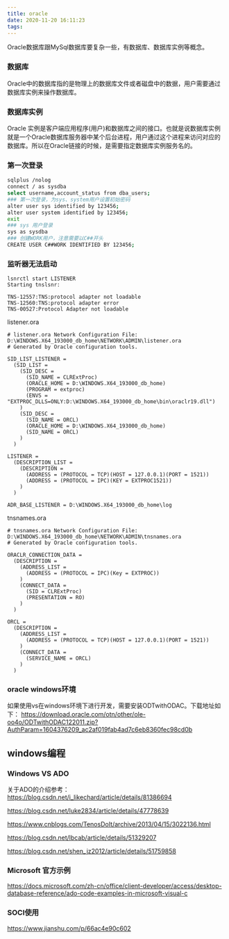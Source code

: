 ```yaml
---
title: oracle
date: 2020-11-20 16:11:23
tags:
---
```

Oracle数据库跟MySql数据库要复杂一些，有数据库、数据库实例等概念。

### 数据库
Oracle中的数据库指的是物理上的数据库文件或者磁盘中的数据，用户需要通过数据库实例来操作数据库。

### 数据库实例
Oracle 实例是客户端应用程序(用户)和数据库之间的接口。也就是说数据库实例就是一个Oracle数据库服务器中某个后台进程，用户通过这个进程来访问对应的数据库。所以在Oracle链接的时候，是需要指定数据库实例服务名的。
<!--more-->

### 第一次登录
```bash
sqlplus /nolog
connect / as sysdba
select username,account_status from dba_users;
### 第一次登录，为sys、system用户设置初始密码
alter user sys identified by 123456;
alter user system identified by 123456;
exit
### sys 用户登录
sys as sysdba
### 创建WORK用户，注意需要以C##开头
CREATE USER C##WORK IDENTIFIED BY 123456;


```

### 监听器无法启动
```
lsnrctl start LISTENER
Starting tnslsnr:

TNS-12557:TNS:protocol adapter not loadable
TNS-12560:TNS:protocol adapter error
TNS-00527:Protocol Adapter not loadable
```

listener.ora
```
# listener.ora Network Configuration File: D:\WINDOWS.X64_193000_db_home\NETWORK\ADMIN\listener.ora
# Generated by Oracle configuration tools.

SID_LIST_LISTENER =
  (SID_LIST =
    (SID_DESC =
      (SID_NAME = CLRExtProc)
      (ORACLE_HOME = D:\WINDOWS.X64_193000_db_home)
      (PROGRAM = extproc)
      (ENVS = "EXTPROC_DLLS=ONLY:D:\WINDOWS.X64_193000_db_home\bin\oraclr19.dll")
    )
    (SID_DESC =
      (SID_NAME = ORCL)
      (ORACLE_HOME = D:\WINDOWS.X64_193000_db_home)
      (SID_NAME = ORCL)
    )
  )

LISTENER =
  (DESCRIPTION_LIST =
    (DESCRIPTION =
      (ADDRESS = (PROTOCOL = TCP)(HOST = 127.0.0.1)(PORT = 1521))
      (ADDRESS = (PROTOCOL = IPC)(KEY = EXTPROC1521))
    )
  )

ADR_BASE_LISTENER = D:\WINDOWS.X64_193000_db_home\log
```

tnsnames.ora
```
# tnsnames.ora Network Configuration File: D:\WINDOWS.X64_193000_db_home\NETWORK\ADMIN\tnsnames.ora
# Generated by Oracle configuration tools.

ORACLR_CONNECTION_DATA =
  (DESCRIPTION =
    (ADDRESS_LIST =
      (ADDRESS = (PROTOCOL = IPC)(Key = EXTPROC))
    )
    (CONNECT_DATA =
      (SID = CLRExtProc)
      (PRESENTATION = RO)
    )
  )

ORCL =
  (DESCRIPTION =
    (ADDRESS_LIST =
      (ADDRESS = (PROTOCOL = TCP)(HOST = 127.0.0.1)(PORT = 1521))
    )
    (CONNECT_DATA =
      (SERVICE_NAME = ORCL)
    )
  )
```

### oracle windows环境
如果使用vs在windows环境下进行开发，需要安装ODTwithODAC。下载地址如下：
https://download.oracle.com/otn/other/ole-oo4o/ODTwithODAC122011.zip?AuthParam=1604376209_ac2af019fab4ad7c6eb8360fec98cd0b

## windows编程
### Windows VS ADO
关于ADO的介绍参考：https://blog.csdn.net/i_likechard/article/details/81386694

https://blog.csdn.net/luke2834/article/details/47778639

https://www.cnblogs.com/TenosDoIt/archive/2013/04/15/3022136.html

https://blog.csdn.net/lbcab/article/details/51329207

https://blog.csdn.net/shen_jz2012/article/details/51759858

### Microsoft 官方示例
https://docs.microsoft.com/zh-cn/office/client-developer/access/desktop-database-reference/ado-code-examples-in-microsoft-visual-c

### SOCI使用
https://www.jianshu.com/p/66ac4e90c602
